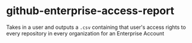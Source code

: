 # github-enterprise-access-report
Takes in a user and outputs a `.csv` containing that user's access rights to every repository in every organization for an Enterprise Account
